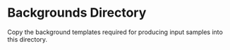 # Backgrounds Directory

Copy the background templates required for producing input samples into this directory.
